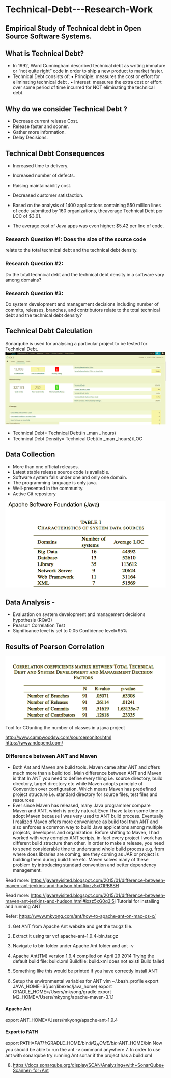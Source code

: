 # Technical-Debt---Research-Work

## Empirical Study of Technical debt in Open Source Software Systems.

## What is Technical Debt?
- In 1992, Ward Cunningham described technical debt as
writing immature or “not quite right” code in order to ship a
new product to market faster.
- Technical Debt consists of:
  • Principle: measures the cost or effort for eliminating technical
  debt .
  • Interest: measures the extra cost or effort over some period of
  time incurred for NOT eliminating the technical debt.
  
## Why do we consider Technical Debt ?
- Decrease current release Cost.
- Release faster and sooner.
- Gather more information.
- Delay Decisions.

## Technical Debt Consequences
- Increased time to delivery.
- Increased number of defects.
- Raising maintainability cost.
- Decreased customer satisfaction. 

- Based on the analysis of 1400 applications containing 550 million lines of code submitted by 160 organizations, theaverage Technical Debt per LOC of $3.61.
- The average cost of Java apps was even higher: $5.42 per line of code. 

### Research Question #1: Does the size of the source code
relate to the total technical debt and the technical debt density.
### Research Question #2: 
Do the total technical debt and the technical debt density in a software vary among domains?
### Research Question #3: 
Do system development and management decisions including number of commits, releases, branches, and contributors relate to the total technical debt and the technical debt density? 

## Technical Debt Calculation
 Sonarqube is used for analysing a partivular project to be tested for Technical Debt.
![SonarqubeAnalysis](./imgs/sonar.png)
 - Technical Debt= Technical Debt(in _man _ hours)
 - Technical Debt Density= Technical Debt(in _man _hours)/LOC
 
 ## Data Collection
- More than one official releases.
- Latest stable release source code is available.
- Software system falls under one and only one domain.
- The programming language is only java.
- Well-presented in the community.
- Active Git repository

![Data Collection using Apache](./imgs/DataCollection.png)

## Data Analysis - 
- Evaluation on system development and management decisions hypothesis (RQ#3)
- Pearson Correlation Test
- Significance level is set to 0.05 Confidence level=95%

## Results of Pearson Correlation
![PearsonResults](./imgs/PearsonResult.png)



Tool for COunting the number of classes in a java project

http://www.campwoodsw.com/sourcemonitor.html
https://www.ndepend.com/

### Difference between ANT and Maven
- Both Ant and Maven are build tools.
Maven came after ANT and offers much more than a build tool. Main difference between ANT and Maven is that In ANT you need to define every thing i.e. source directory, build directory, target directory etc while Maven adopts principle of Convention over configuration. Which means Maven has predefined project structure i.e. standard directory for source files, test files and resources
- Ever since Maven has released, many Java programmer compare Maven and ANT, which is pretty natural. Even I have taken some time to adopt Maven because I was very used to ANT build process. Eventually I realized Maven offers more convenience as build tool than ANT and also enforces a common way to build Java applications among multiple projects, developers and organization. Before shifting to Maven, I had worked with very complex ANT scripts, in-fact every project I work has different build structure than other. In order to make a release, you need to spend considerable time to understand whole build process e.g. from where does libraries are coming, are they coming as JAR or project is building them during build time etc. Maven solves many of these problem by introducing standard convention and better dependency management.

Read more: https://javarevisited.blogspot.com/2015/01/difference-between-maven-ant-jenkins-and-hudson.html#ixzz5xG1PB8SH

Read more: https://javarevisited.blogspot.com/2015/01/difference-between-maven-ant-jenkins-and-hudson.html#ixzz5xG0q3l5j
Tutorial for installing and running ANT 

Refer: https://www.mkyong.com/ant/how-to-apache-ant-on-mac-os-x/

1. Get ANT from Apache Ant website and get the tar.gz file.
2. Extract it using tar vxf apache-ant-1.9.4-bin.tar.gz
3. Navigate to bin folder under Apache Ant folder and 
ant -v
4. Apache Ant(TM) version 1.9.4 compiled on April 29 2014
   Trying the default build file: build.xml
   Buildfile: build.xml does not exist!
   Build failed


4. Something like this would be printed if you have correctly install ANT
6. Setup the environmental variables for ANT
vim ~/.bash_profile
export JAVA_HOME=$(/usr/libexec/java_home)
export GRADLE_HOME=/Users/mkyong/gradle
export M2_HOME=/Users/mkyong/apache-maven-3.1.1

#### Apache Ant
export ANT_HOME=/Users/mkyong/apache-ant-1.9.4

#### Export to PATH
export PATH=$PATH:$GRADLE_HOME/bin:$M2_HOME/bin:$ANT_HOME/bin
Now you should be able to run the ant -v  command anywhere
7. In order to use ant with sonarqube try running 
 Ant sonar if the project has a build.xml


8. https://docs.sonarqube.org/display/SCAN/Analyzing+with+SonarQube+Scanner+for+Ant
